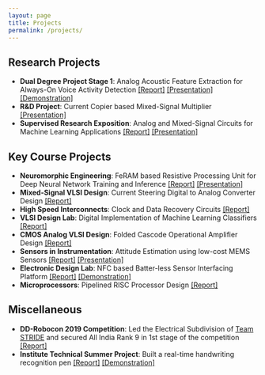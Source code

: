 ```yaml
---
layout: page
title: Projects
permalink: /projects/
---
```



## Research Projects
- **Dual Degree Project Stage 1**: Analog Acoustic Feature Extraction for Always-On Voice Activity Detection 
[[Report]]({{site.url}}/assets/pdfs/Mihir_DDP_Phase1_Report.pdf) [[Presentation]]({{site.url}}/assets/pdfs/Mihir_DDP_Phase1_PPT.pdf) [[Demonstration]](https://www.youtube.com/watch?v=OAUYkW3h3Hs) 
- **R&D Project**: Current Copier based Mixed-Signal Multiplier 
[[Presentation]]({{site.url}}/assets/pdfs/EE691_RnD_Project_PPT.pdf)
- **Supervised Research Exposition**: Analog and Mixed-Signal Circuits for Machine Learning Applications
[[Report]]({{site.url}}/assets/pdfs/Supervised_Research_Exposition.pdf) [[Presentation]]({{site.url}}/assets/pdfs/SRE_Presentation.pdf)


## Key Course Projects
- **Neuromorphic Engineering**: FeRAM based Resistive Processing Unit for Deep Neural Network Training and Inference [[Report]]({{site.url}}/assets/pdfs/EE746_Project_Stage_2.pdf) [[Presentation]]({{site.url}}/assets/pdfs/EE746_PPT.pdf)
- **Mixed-Signal VLSI Design**: Current Steering Digital to Analog Converter Design [[Report]]({{site.url}}/assets/pdfs/17d070004_Mihir_Anamika_Project_Full.pdf)
- **High Speed Interconnects**: Clock and Data Recovery Circuits [[Report]]({{site.url}}/assets/pdfs/EE800_Assignment_2.pdf)
- **VLSI Design Lab**: Digital Implementation of Machine Learning Classifiers [[Report]]({{site.url}}/assets/pdfs/EE705_Project.pdf)
- **CMOS Analog VLSI Design**: Folded Cascode Operational Amplifier Design [[Report]]({{site.url}}/assets/pdfs/EE618_Project.pdf)
- **Sensors in Instrumentation**: Attitude Estimation using low-cost MEMS Sensors [[Report]]({{site.url}}/assets/pdfs/EE617_Project_Report.pdf) [[Presentation]]({{site.url}}/assets/pdfs/EE617_Project_PPT.pdf)
- **Electronic Design Lab**: NFC based Batter-less Sensor Interfacing Platform [[Report]]({{site.url}}/assets/pdfs/EDL_Documentation.pdf) [[Demonstration]](https://www.youtube.com/watch?v=obhjoxdkVmA) 
- **Microprocessors**: Pipelined RISC Processor Design [[Report]]({{site.url}}/assets/pdfs/EE309_Project_Report.pdf)

## Miscellaneous 
- **DD-Robocon 2019 Competition**: Led the Electrical Subdivision of [Team STRIDE](https://stride.github.io/) and secured All India Rank 9 in 1st stage of the competition [[Report]]({{site.url}}/assets/pdfs/Robocon_IITB.pdf)
- **Institute Technical Summer Project**: Built a real-time handwriting recognition pen [[Report]]({{site.url}}/assets/pdfs/itsp_docs.pdf) [[Demonstration]](https://www.youtube.com/watch?v=8_qhTHlahuc)
<!-- I'll add details of other projects very soon! -->
